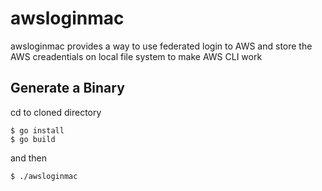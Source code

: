 # awsloginmac


awsloginmac provides a way to use federated login to AWS and store the AWS creadentials on local file system to make AWS CLI work

## Generate a Binary 

cd to cloned directory 
```
$ go install 
$ go build 
```

and then 
```
$ ./awsloginmac
```
